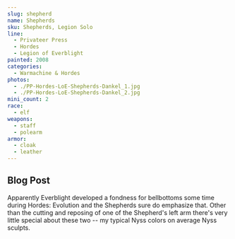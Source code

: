 ```yaml
---
slug: shepherd
name: Shepherds
sku: Shepherds, Legion Solo
line:
  - Privateer Press
  - Hordes
  - Legion of Everblight
painted: 2008
categories:
  - Warmachine & Hordes
photos:
  - ./PP-Hordes-LoE-Shepherds-Dankel_1.jpg
  - ./PP-Hordes-LoE-Shepherds-Dankel_2.jpg
mini_count: 2
race:
  - elf
weapons:
  - staff
  - polearm
armor:
  - cloak
  - leather
---
```


## Blog Post

Apparently Everblight developed a fondness for bellbottoms some time during Hordes: Evolution and the Shepherds sure do emphasize that. Other than the cutting and reposing of one of the Shepherd's left arm there's very little special about these two -- my typical Nyss colors on average Nyss sculpts.
